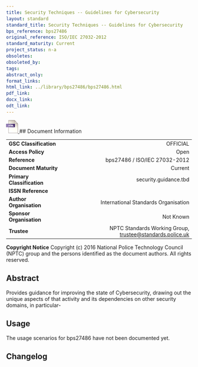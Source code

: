 ```yaml
---
title: Security Techniques -- Guidelines for Cybersecurity
layout: standard
standard_title: Security Techniques -- Guidelines for Cybersecurity
bps_reference: bps27486
original_reference: ISO/IEC 27032-2012
standard_maturity: Current
project_status: n-a
obsoletes: 
obsoleted_by: 
tags: 
abstract_only:
format_links:
html_link: ../library/bps27486/bps27486.html
pdf_link: 
docx_link: 
odt_link: 
---
```


<a target="_blank" href="../library/bps27486/bps27486.html">
    <img src="../images/html@0.5x.png" alt="html link" title="html link" style="max-height:35px;">
</a>
## Document Information

|||
| :------- | ------: |
| **GSC Classification**     | OFFICIAL |
| **Access Policy**          | Open |
| **Reference**              | bps27486  / ISO/IEC 27032-2012  |
| **Document Maturity**      | Current |
| **Primary Classification** | security.guidance.tbd |
| **ISSN Reference**         |  |
| **Author Organisation**    |International Standards Organisation|
| **Sponsor Organisation**   |Not Known|
| **Trustee**                | NPTC Standards Working Group, <a href="mailto:trustee@standards.police.uk?subject=bps27486 Security Techniques -- Guidelines for Cybersecurity">trustee@standards.police.uk |

**Copyright Notice**
Copyright (c) 2016 National Police Technology Council (NPTC) group and the persons identified as the document authors. All rights reserved.

## Abstract
Provides guidance for improving the state of Cybersecurity, drawing out the unique aspects of that activity and its dependencies on other security domains, in particular-
        
## Usage
The usage scenarios for bps27486 have not been documented yet.

## Changelog

